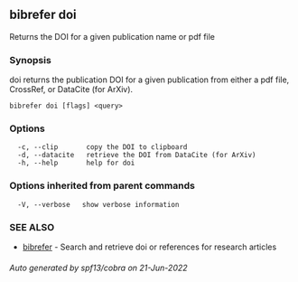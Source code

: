 ## bibrefer doi

Returns the DOI for a given publication name or pdf file

### Synopsis

doi returns the publication DOI for a given publication from either a pdf file, CrossRef, or DataCite (for ArXiv).


```
bibrefer doi [flags] <query>
```

### Options

```
  -c, --clip       copy the DOI to clipboard
  -d, --datacite   retrieve the DOI from DataCite (for ArXiv)
  -h, --help       help for doi
```

### Options inherited from parent commands

```
  -V, --verbose   show verbose information
```

### SEE ALSO

* [bibrefer](bibrefer.md)	 - Search and retrieve doi or references for research articles

###### Auto generated by spf13/cobra on 21-Jun-2022
